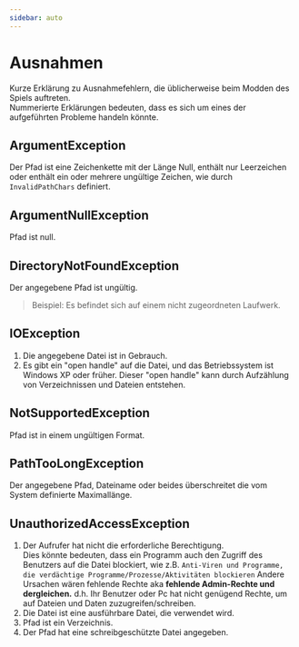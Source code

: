 ```yaml
---
sidebar: auto
---
```


# Ausnahmen

Kurze Erklärung zu Ausnahmefehlern, die üblicherweise beim Modden des Spiels auftreten.  
Nummerierte Erklärungen bedeuten, dass es sich um eines der aufgeführten Probleme handeln könnte.

## ArgumentException

Der Pfad ist eine Zeichenkette mit der Länge Null, enthält nur Leerzeichen oder enthält ein oder mehrere ungültige Zeichen, wie durch `InvalidPathChars` definiert.

## ArgumentNullException

Pfad ist null.

## DirectoryNotFoundException

Der angegebene Pfad ist ungültig.

> Beispiel: Es befindet sich auf einem nicht zugeordneten Laufwerk.

## IOException

1. Die angegebene Datei ist in Gebrauch.
2. Es gibt ein "open handle" auf die Datei, und das Betriebssystem ist Windows XP oder früher. Dieser "open handle" kann durch Aufzählung von Verzeichnissen und Dateien entstehen.

## NotSupportedException

Pfad ist in einem ungültigen Format.

## PathTooLongException

Der angegebene Pfad, Dateiname oder beides überschreitet die vom System definierte Maximallänge.

## UnauthorizedAccessException

1. Der Aufrufer hat nicht die erforderliche Berechtigung.  
   Dies könnte bedeuten, dass ein Programm auch den Zugriff des Benutzers auf die Datei blockiert, wie z.B. `Anti-Viren und Programme, die verdächtige Programme/Prozesse/Aktivitäten blockieren` Andere Ursachen wären fehlende Rechte aka **fehlende Admin-Rechte und dergleichen.** d.h. Ihr Benutzer oder Pc hat nicht genügend Rechte, um auf Dateien und Daten zuzugreifen/schreiben.
2. Die Datei ist eine ausführbare Datei, die verwendet wird.
3. Pfad ist ein Verzeichnis.
4. Der Pfad hat eine schreibgeschützte Datei angegeben.
